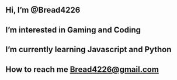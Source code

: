 Hi, I’m @Bread4226
-
 I’m interested in Gaming and Coding
 -
 I’m currently learning Javascript and Python
 -
 How to reach me Bread4226@gmail.com
-
<!---
Bread4226/Bread4226 is a ✨ special ✨ repository because its `README.md` (this file) appears on your GitHub profile.
You can click the Preview link to take a look at your changes.
--->
